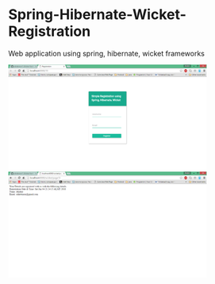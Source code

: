 # Spring-Hibernate-Wicket-Registration
Web application using spring, hibernate, wicket frameworks
<p>
<img src="images/registrer.png" width="400"/>
<img src="images/registrer_info.png" width="400"/>
</p>


